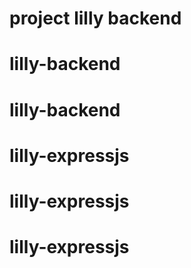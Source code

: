 # project lilly backend
# lilly-backend
# lilly-backend
# lilly-expressjs
# lilly-expressjs
# lilly-expressjs
